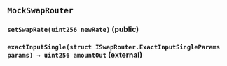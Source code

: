## `MockSwapRouter`






### `setSwapRate(uint256 newRate)` (public)





### `exactInputSingle(struct ISwapRouter.ExactInputSingleParams params) → uint256 amountOut` (external)






